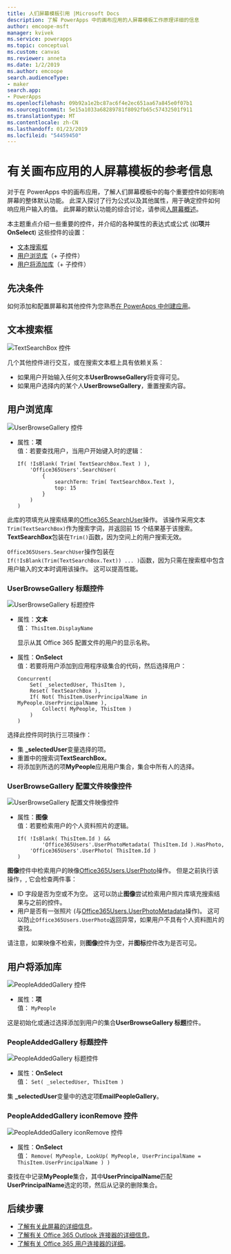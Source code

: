```yaml
---
title: 人们屏幕模板引用 |Microsoft Docs
description: 了解 PowerApps 中的画布应用的人屏幕模板工作原理详细的信息
author: emcoope-msft
manager: kvivek
ms.service: powerapps
ms.topic: conceptual
ms.custom: canvas
ms.reviewer: anneta
ms.date: 1/2/2019
ms.author: emcoope
search.audienceType:
- maker
search.app:
- PowerApps
ms.openlocfilehash: 09b92a1e2bc87ac6f4e2ec651aa67a845e0f07b1
ms.sourcegitcommit: 5e15a1033a68289781f8092fb65c57432501f911
ms.translationtype: MT
ms.contentlocale: zh-CN
ms.lasthandoff: 01/23/2019
ms.locfileid: "54459450"
---
```

# <a name="reference-information-about-the-people-screen-template-for-canvas-apps"></a>有关画布应用的人屏幕模板的参考信息

对于在 PowerApps 中的画布应用，了解人们屏幕模板中的每个重要控件如何影响屏幕的整体默认功能。 此深入探讨了行为公式以及其他属性，用于确定控件如何响应用户输入的值。 此屏幕的默认功能的综合讨论，请参阅[人屏幕概述](people-screen-overview.md)。

本主题重点介绍一些重要的控件，并介绍的各种属性的表达式或公式 (如**项**并**OnSelect**) 这些控件的设置：

* [文本搜索框](#text-search-box)
* [用户浏览库](#user-browse-gallery)（+ 子控件）
* [用户将添加库](#people-added-gallery)（+ 子控件）

## <a name="prerequisite"></a>先决条件

如何添加和配置屏幕和其他控件为您熟悉[在 PowerApps 中创建应用](../data-platform-create-app-scratch.md)。

## <a name="text-search-box"></a>文本搜索框

![TextSearchBox 控件](media/people-screen/people-search-box.png)

几个其他控件进行交互，或在搜索文本框上具有依赖关系：

* 如果用户开始输入任何文本**UserBrowseGallery**将变得可见。
* 如果用户选择内的某个人**UserBrowseGallery**，重置搜索内容。

## <a name="user-browse-gallery"></a>用户浏览库

![UserBrowseGallery 控件](media/people-screen/people-browse-gall.png)

* 属性：**项**<br>
    值：若要查找用户，当用户开始键入时的逻辑：
    
    ```powerapps-dot
    If( !IsBlank( Trim( TextSearchBox.Text ) ), 
        'Office365Users'.SearchUser(
            {
                searchTerm: Trim( TextSearchBox.Text ), 
                top: 15
            }
        )
    )
    ```
    
此库的项填充从搜索结果的[Office365.SearchUser](https://docs.microsoft.com/connectors/office365users/#searchuser)操作。 该操作采用文本`Trim(TextSearchBox)`作为搜索字词，并返回前 15 个结果基于该搜索。 **TextSearchBox**包装在`Trim()`函数，因为空间上的用户搜索无效。

`Office365Users.SearchUser`操作包装在`If(!IsBlank(Trim(TextSearchBox.Text)) ... )`函数，因为只需在搜索框中包含用户输入的文本时调用该操作。 这可以提高性能。

### <a name="userbrowsegallery-title-control"></a>UserBrowseGallery 标题控件

![UserBrowseGallery 标题控件](media/people-screen/people-browse-gall-title.png)

* 属性：**文本**<br>值： `ThisItem.DisplayName`

  显示从其 Office 365 配置文件的用户的显示名称。

* 属性：**OnSelect**<br>
    值：若要将用户添加到应用程序级集合的代码，然后选择用户：

    ```powerapps-dot
    Concurrent(
        Set( _selectedUser, ThisItem ),
        Reset( TextSearchBox ),
        If( Not( ThisItem.UserPrincipalName in MyPeople.UserPrincipalName ), 
            Collect( MyPeople, ThisItem )
        )
    )
    ```
选择此控件同时执行三项操作：

   * 集 **\_selectedUser**变量选择的项。
   * 重置中的搜索词**TextSearchBox**。
   * 将添加到所选的项**MyPeople**应用用户集合，集合中所有人的选择。

### <a name="userbrowsegallery-profileimage-control"></a>UserBrowseGallery 配置文件映像控件

![UserBrowseGallery 配置文件映像控件](media/people-screen/people-browse-gall-image.png)

* 属性：**图像**<br>
    值：若要检索用户的个人资料照片的逻辑。

    ```powerapps-dot
    If( !IsBlank( ThisItem.Id ) && 
            'Office365Users'.UserPhotoMetadata( ThisItem.Id ).HasPhoto,
        'Office365Users'.UserPhoto( ThisItem.Id )
    )
    ```

**图像**控件中检索用户的映像[Office365Users.UserPhoto](https://docs.microsoft.com/connectors/office365users/#get-user-photo--v1-)操作。 但是之前执行该操作，, 它会检查两件事：
  
   * ID 字段是否为空或不为空。 这可以防止**图像**尝试检索用户照片库填充搜索结果与之前的控件。
   * 用户是否有一张照片 (与[Office365Users.UserPhotoMetadata](https://docs.microsoft.com/connectors/office365users/#get-user-photo-metadata)操作)。 这可以防止`Office365Users.UserPhoto`返回异常，如果用户不具有个人资料图片的查找。

请注意，如果映像不检索，则**图像**控件为空，并**图标**控件改为是否可见。

## <a name="people-added-gallery"></a>用户将添加库

![PeopleAddedGallery 控件](media/people-screen/people-people-gall.png)

* 属性：**项**<br>
    值： `MyPeople`

这是初始化或通过选择添加到用户的集合**UserBrowseGallery 标题**控件。

### <a name="peopleaddedgallery-title-control"></a>PeopleAddedGallery 标题控件

![PeopleAddedGallery 标题控件](media/people-screen/people-people-gall-title.png)

* 属性：**OnSelect**<br>
    值： `Set( _selectedUser, ThisItem )`

集 **_selectedUser**变量中的选定项**EmailPeopleGallery**。

### <a name="peopleaddedgallery-iconremove-control"></a>PeopleAddedGallery iconRemove 控件

![PeopleAddedGallery iconRemove 控件](media/people-screen/people-people-gall-delete.png)

* 属性：**OnSelect**<br>
    值： `Remove( MyPeople, LookUp( MyPeople, UserPrincipalName = ThisItem.UserPrincipalName ) )`

查找在中记录**MyPeople**集合，其中**UserPrincipalName**匹配**UserPrincipalName**选定的项，然后从记录的删除集合。

## <a name="next-steps"></a>后续步骤

* [了解有关此屏幕的详细信息](./people-screen-overview.md)。
* [了解有关 Office 365 Outlook 连接器的详细信息](../connections/connection-office365-outlook.md)。
* [了解有关 Office 365 用户连接器的详细](../connections/connection-office365-users.md)。
